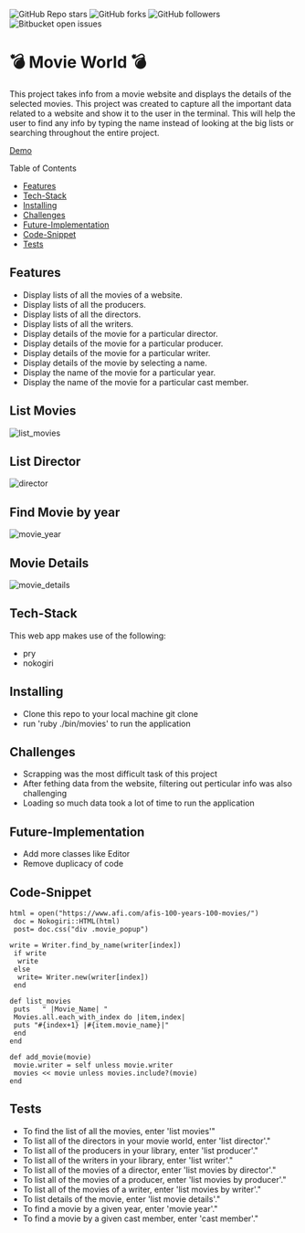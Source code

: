 ![GitHub Repo stars](https://img.shields.io/github/stars/nabilhayet/Restaurant) ![GitHub forks](https://img.shields.io/github/forks/nabilhayet/Restaurant) ![GitHub followers](https://img.shields.io/github/followers/nabilhayet) ![Bitbucket open issues](https://img.shields.io/bitbucket/issues/nabilhayet/Restaurant)                                          
                                        <h1>:bomb: Movie World :bomb: </h1>
                                                      
This project takes info from a movie website and displays the details of the selected movies. This project was created to capture all the important data related to a website and show it to the user in the terminal. This will help the user to find any info by typing the name instead of looking at the big lists or searching throughout the entire project.

<a href="https://www.youtube.com/watch?v=UWaRqHpO8fU&t=2s">Demo</a>

Table of Contents
- [Features](#features)
- [Tech-Stack](#tech-stack)
- [Installing](#installing)
- [Challenges](#challenges)
- [Future-Implementation](#future-implementation)
- [Code-Snippet](#code-snippet)
- [Tests](#tests)
                               
## Features
<ul>
  <li>Display lists of all the movies of a website.</li>
  <li>Display lists of all the producers.</li>
  <li>Display lists of all the directors.</li>
  <li>Display lists of all the writers.</li>
  <li>Display details of the movie for a particular director.</li>
  <li>Display details of the movie for a particular producer.</li>
  <li>Display details of the movie for a particular writer.</li>
  <li>Display details of the movie by selecting a name.</li>
  <li>Display the name of the movie for a particular year.</li>
  <li>Display the name of the movie for a particular cast member.</li>
</ul>

## List Movies 
![list_movies](https://user-images.githubusercontent.com/33500404/109447467-bbe03d80-7a11-11eb-9867-4d36be7f4db0.gif)

## List Director 
![director](https://user-images.githubusercontent.com/33500404/109447574-fb0e8e80-7a11-11eb-8008-1ef4fa23dd40.gif)

## Find Movie by year
![movie_year](https://user-images.githubusercontent.com/33500404/109447783-783a0380-7a12-11eb-903b-56c49b9333bc.gif)

## Movie Details 
![movie_details](https://user-images.githubusercontent.com/33500404/109447530-e4683780-7a11-11eb-9609-65911c6a4415.gif)

## Tech-Stack
<p>This web app makes use of the following:</p>

* pry
* nokogiri 

## Installing
<ul>
   <li> Clone this repo to your local machine git clone <this-repo-url></li>
   <li> run 'ruby ./bin/movies' to run the application</li>
</ul>
        
## Challenges
<ul>
  <li> Scrapping was the most difficult task of this project</li>
  <li> After fething data from the website, filtering out perticular info was also challenging</li>
  <li> Loading so much data took a lot of time to run the application</li>
</ul>

## Future-Implementation
<ul>
  <li> Add more classes like Editor</li>
  <li> Remove duplicacy of code</li>
</ul>

## Code-Snippet 

```
html = open("https://www.afi.com/afis-100-years-100-movies/")
 doc = Nokogiri::HTML(html)
 post= doc.css("div .movie_popup")
```

```
write = Writer.find_by_name(writer[index])	
 if write
  write
 else
  write= Writer.new(writer[index])
 end
```

```
def list_movies	
 puts   " |Movie_Name| "
 Movies.all.each_with_index do |item,index|
 puts "#{index+1} |#{item.movie_name}|"
 end
end
```

```
def add_movie(movie)	
 movie.writer = self unless movie.writer
 movies << movie unless movies.include?(movie)
end
```

## Tests
* To find the list of all the movies, enter 'list movies'"
* To list all of the directors in your movie world, enter 'list director'."
* To list all of the producers in your library, enter 'list producer'."
* To list all of the writers in your library, enter 'list writer'."
* To list all of the movies of a director, enter 'list movies by director'."
* To list all of the movies of a producer, enter 'list movies by producer'."
* To list all of the movies of a writer, enter 'list movies by writer'."
* To list details of the movie, enter 'list movie details'."
* To find a movie by a given year, enter 'movie year'."
* To find a movie by a given cast member, enter 'cast member'."


